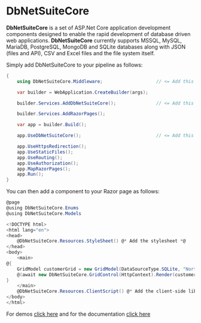 
# DbNetSuiteCore

**DbNetSuiteCore** is a set of ASP.Net Core application development components designed to enable the rapid development of database driven web applications. **DbNetSuiteCore** currently supports MSSQL, MySQL, MariaDB, PostgreSQL, MongoDB and SQLite databases along with JSON (files and API), CSV and Excel files and the file system itself.

Simply add DbNetSuiteCore to your pipeline as follows:
```c#
{
    using DbNetSuiteCore.Middleware;                    // <= Add this line

    var builder = WebApplication.CreateBuilder(args);

    builder.Services.AddDbNetSuiteCore();               // <= Add this line

    builder.Services.AddRazorPages();

    var app = builder.Build();

    app.UseDbNetSuiteCore();                            // <= Add this line

    app.UseHttpsRedirection();
    app.UseStaticFiles();
    app.UseRouting();
    app.UseAuthorization();
    app.MapRazorPages();
    app.Run();
}
```
You can then add a component to your Razor page as follows:
```c#
@page
@using DbNetSuiteCore.Enums
@using DbNetSuiteCore.Models

<!DOCTYPE html>
<html lang="en">
<head>
    @DbNetSuiteCore.Resources.StyleSheet() @* Add the stylesheet *@
</head>
<body>
    <main>
@{
    GridModel customerGrid = new GridModel(DataSourceType.SQLite, "Northwind", "Customers");
    @(await new DbNetSuiteCore.GridControl(HttpContext).Render(customerGrid))
}
    </main>
    @DbNetSuiteCore.Resources.ClientScript() @* Add the client-side library *@
</body>
</html>
```
For demos [click here](https://dbnetsuitecore.com/) and for the documentation [click here](https://dbnetsuitecore.z35.web.core.windows.net/index.html) 